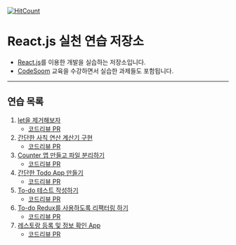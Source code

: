 [![HitCount](http://hits.dwyl.com/sogoagain/react-exercises.svg)](http://hits.dwyl.com/sogoagain/react-exercises)

# React.js 실천 연습 저장소

- [React.js](https://reactjs.org/)를 이용한 개발을 실습하는 저장소입니다.
- [CodeSoom](https://github.com/CodeSoom) 교육을 수강하면서 실습한 과제들도 포함됩니다.

---

## 연습 목록

1. [let을 제거해보자](https://github.com/sogoagain/react-exercises/tree/master/01_remove-let)
    - [코드리뷰 PR](https://github.com/CodeSoom/week1-assignment-1/pull/16)
2. [간단한 사칙 연산 계산기 구현](https://github.com/sogoagain/react-exercises/tree/master/02_simple-calculator)
    - [코드리뷰 PR](https://github.com/CodeSoom/week1-assignment-2/pull/22)
3. [Counter 앱 만들고 파일 분리하기](https://github.com/sogoagain/react-exercises/tree/master/03_counter)
    - [코드리뷰 PR](https://github.com/CodeSoom/week2-assignment-1/pull/13)
4. [간단한 Todo App 만들기](https://github.com/sogoagain/react-exercises/tree/master/04_simple-todo)
    - [코드리뷰 PR](https://github.com/CodeSoom/week2-assignment-2/pull/14)
5. [To-do 테스트 작성하기](https://github.com/sogoagain/react-exercises/tree/master/05_simple-todo-with-test)
    - [코드리뷰 PR](https://github.com/CodeSoom/week3-assignment-1/pull/4)
6. [To-do Redux를 사용하도록 리팩터링 하기](https://github.com/sogoagain/react-exercises/tree/master/06_simple-todo-with-redux)
    - [코드리뷰 PR](https://github.com/CodeSoom/week4-assignment-1/pull/6)
7. [레스토랑 등록 및 정보 확인 App](https://github.com/sogoagain/react-exercises/tree/master/07_restaurant-registration)
    - [코드리뷰 PR](https://github.com/CodeSoom/week4-assignment-2/pull/6)
